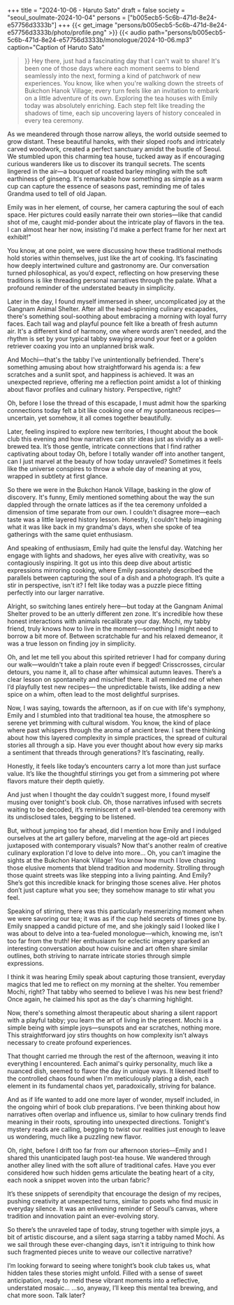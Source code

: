 +++
title = "2024-10-06 - Haruto Sato"
draft = false
society = "seoul_soulmate-2024-10-04"
persons = ["b005ecb5-5c6b-471d-8e24-e57756d3333b"]
+++
{{< get_image "persons/b005ecb5-5c6b-471d-8e24-e57756d3333b/photo/profile.png" >}}
{{< audio
    path="persons/b005ecb5-5c6b-471d-8e24-e57756d3333b/monologue/2024-10-06.mp3" 
    caption="Caption of Haruto Sato"
>}}
Hey there, just had a fascinating day that I can't wait to share!
It's been one of those days where each moment seems to blend seamlessly into the next, forming a kind of patchwork of new experiences. You know, like when you're walking down the streets of Bukchon Hanok Village; every turn feels like an invitation to embark on a little adventure of its own. Exploring the tea houses with Emily today was absolutely enriching. Each step felt like treading the shadows of time, each sip uncovering layers of history concealed in every tea ceremony.

As we meandered through those narrow alleys, the world outside seemed to grow distant. These beautiful hanoks, with their sloped roofs and intricately carved woodwork, created a perfect sanctuary amidst the bustle of Seoul. We stumbled upon this charming tea house, tucked away as if encouraging curious wanderers like us to discover its tranquil secrets. The scents lingered in the air—a bouquet of roasted barley mingling with the soft earthiness of ginseng. It's remarkable how something as simple as a warm cup can capture the essence of seasons past, reminding me of tales Grandma used to tell of old Japan.

Emily was in her element, of course, her camera capturing the soul of each space. Her pictures could easily narrate their own stories—like that candid shot of me, caught mid-ponder about the intricate play of flavors in the tea. I can almost hear her now, insisting I'd make a perfect frame for her next art exhibit!"

You know, at one point, we were discussing how these traditional methods hold stories within themselves, just like the art of cooking. It’s fascinating how deeply intertwined culture and gastronomy are. Our conversation turned philosophical, as you’d expect, reflecting on how preserving these traditions is like threading personal narratives through the palate. What a profound reminder of the understated beauty in simplicity.

Later in the day, I found myself immersed in sheer, uncomplicated joy at the Gangnam Animal Shelter. After all the head-spinning culinary escapades, there's something soul-soothing about embracing a morning with loyal furry faces. Each tail wag and playful pounce felt like a breath of fresh autumn air. It's a different kind of harmony, one where words aren't needed, and the rhythm is set by your typical tabby swaying around your feet or a golden retriever coaxing you into an unplanned brisk walk.

And Mochi—that's the tabby I’ve unintentionally befriended. There's something amusing about how straightforward his agenda is: a few scratches and a sunlit spot, and happiness is achieved. It was an unexpected reprieve, offering me a reflection point amidst a lot of thinking about flavor profiles and culinary history. Perspective, right? 

Oh, before I lose the thread of this escapade, I must admit how the sparking connections today felt a bit like cooking one of my spontaneous recipes—uncertain, yet somehow, it all comes together beautifully. 

Later, feeling inspired to explore new territories, I thought about the book club this evening and how narratives can stir ideas just as vividly as a well-brewed tea. It’s those gentle, intricate connections that I find rather captivating about today
Oh, before I totally wander off into another tangent, can I just marvel at the beauty of how today unraveled? Sometimes it feels like the universe conspires to throw a whole day of meaning at you, wrapped in subtlety at first glance. 

So there we were in the Bukchon Hanok Village, basking in the glow of discovery. It's funny, Emily mentioned something about the way the sun dappled through the ornate lattices as if the tea ceremony unfolded a dimension of time separate from our own. I couldn't disagree more—each taste was a little layered history lesson. Honestly, I couldn't help imagining what it was like back in my grandma's days, when she spoke of tea gatherings with the same quiet enthusiasm.

And speaking of enthusiasm, Emily had quite the lensful day. Watching her engage with lights and shadows, her eyes alive with creativity, was so contagiously inspiring. It got us into this deep dive about artistic expressions mirroring cooking, where Emily passionately described the parallels between capturing the soul of a dish and a photograph. It’s quite a stir in perspective, isn't it? I felt like today was a puzzle piece fitting perfectly into our larger narrative.

Alright, so switching lanes entirely here—but today at the Gangnam Animal Shelter proved to be an utterly different zen zone. It's incredible how these honest interactions with animals recalibrate your day. Mochi, my tabby friend, truly knows how to live in the moment—something I might need to borrow a bit more of. Between scratchable fur and his relaxed demeanor, it was a true lesson on finding joy in simplicity. 

Oh, and let me tell you about this spirited retriever I had for company during our walk—wouldn't take a plain route even if begged! Crisscrosses, circular detours, you name it, all to chase after whimsical autumn leaves. There’s a clear lesson on spontaneity and mischief there. It all reminded me of when I’d playfully test new recipes— the unpredictable twists, like adding a new spice on a whim, often lead to the most delightful surprises.

Now, I was saying, towards the afternoon, as if on cue with life's symphony, Emily and I stumbled into that traditional tea house, the atmosphere so serene yet brimming with cultural wisdom. You know, the kind of place where past whispers through the aroma of ancient brew. I sat there thinking about how this layered complexity in simple practices, the spread of cultural stories all through a sip. Have you ever thought about how every sip marks a sentiment that threads through generations? It’s fascinating, really.

Honestly, it feels like today’s encounters carry a lot more than just surface value. It’s like the thoughtful stirrings you get from a simmering pot where flavors mature their depth quietly. 

And just when I thought the day couldn't suggest more, I found myself musing over tonight's book club. Oh, those narratives infused with secrets waiting to be decoded, it’s reminiscent of a well-blended tea ceremony with its undisclosed tales, begging to be listened.

But, without jumping too far ahead, did I mention how Emily and I indulged ourselves at the art gallery before, marveling at the age-old art pieces juxtaposed with contemporary visuals? Now that's another realm of creative culinary exploration I'd love to delve into more...
Oh, you can’t imagine the sights at the Bukchon Hanok Village! You know how much I love chasing those elusive moments that blend tradition and modernity. Strolling through those quaint streets was like stepping into a living painting. And Emily? She’s got this incredible knack for bringing those scenes alive. Her photos don’t just capture what you see; they somehow manage to stir what you feel.

Speaking of stirring, there was this particularly mesmerizing moment when we were savoring our tea; it was as if the cup held secrets of times gone by. Emily snapped a candid picture of me, and she jokingly said I looked like I was about to delve into a tea-fueled monologue—which, knowing me, isn’t too far from the truth! Her enthusiasm for eclectic imagery sparked an interesting conversation about how cuisine and art often share similar outlines, both striving to narrate intricate stories through simple expressions.

I think it was hearing Emily speak about capturing those transient, everyday magics that led me to reflect on my morning at the shelter. You remember Mochi, right? That tabby who seemed to believe I was his new best friend? Once again, he claimed his spot as the day's charming highlight. 

Now, there's something almost therapeutic about sharing a silent rapport with a playful tabby; you learn the art of living in the present. Mochi is a simple being with simple joys—sunspots and ear scratches, nothing more. This straightforward joy stirs thoughts on how complexity isn’t always necessary to create profound experiences.

That thought carried me through the rest of the afternoon, weaving it into everything I encountered. Each animal's quirky personality, much like a nuanced dish, seemed to flavor the day in unique ways. It likened itself to the controlled chaos found when I'm meticulously plating a dish, each element in its fundamental chaos yet, paradoxically, striving for balance.

And as if life wanted to add one more layer of wonder, myself included, in the ongoing whirl of book club preparations. I’ve been thinking about how narratives often overlap and influence us, similar to how culinary trends find meaning in their roots, sprouting into unexpected directions. Tonight's mystery reads are calling, begging to twist our realities just enough to leave us wondering, much like a puzzling new flavor.

Oh, right, before I drift too far from our afternoon stories—Emily and I shared this unanticipated laugh post-tea house. We wandered through another alley lined with the soft allure of traditional cafes. Have you ever considered how such hidden gems articulate the beating heart of a city, each nook a snippet woven into the urban fabric?

It’s these snippets of serendipity that encourage the design of my recipes, pushing creativity at unexpected turns, similar to poets who find music in everyday silence. It was an enlivening reminder of Seoul’s canvas, where tradition and innovation paint an ever-evolving story.

So there’s the unraveled tape of today, strung together with simple joys, a bit of artistic discourse, and a silent saga starring a tabby named Mochi. As we sail through these ever-changing days, isn't it intriguing to think how such fragmented pieces unite to weave our collective narrative?

I’m looking forward to seeing where tonight’s book club takes us, what hidden tales these stories might unfold. Filled with a sense of sweet anticipation, ready to meld these vibrant moments into a reflective, understated mosaic…
...so, anyway, I’ll keep this mental tea brewing, and chat more soon. Talk later?
